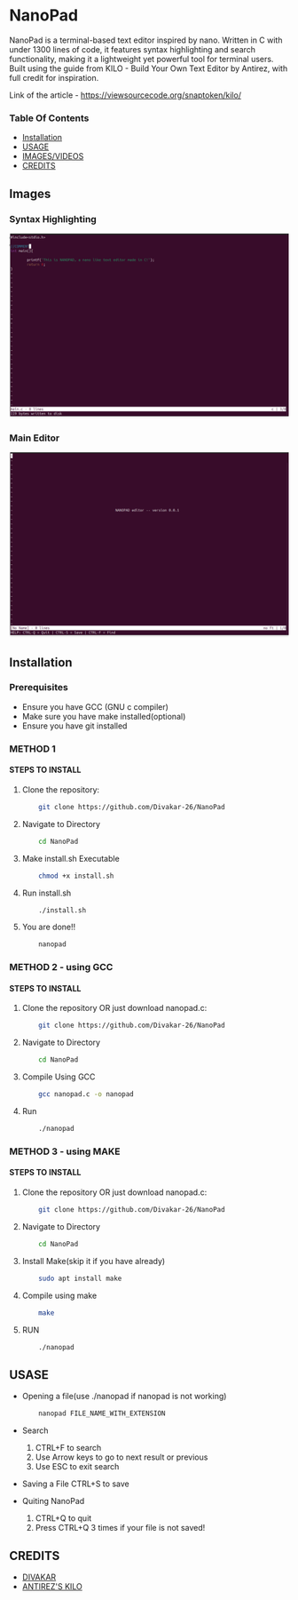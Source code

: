 # NanoPad
NanoPad is a terminal-based text editor inspired by nano. Written in C with under 1300 lines of code, it features syntax highlighting and search functionality, making it a lightweight yet powerful tool for terminal users. Built using the guide from KILO - Build Your Own Text Editor by Antirez, with full credit for inspiration.

Link of the article - https://viewsourcecode.org/snaptoken/kilo/

### Table Of Contents
- [Installation](#installation)
- [USAGE](#usase)
- [IMAGES/VIDEOS](#IMAGES)
- [CREDITS](#credits)

## Images
### Syntax Highlighting
![MAIN EDITOR](https://github.com/Divakar-26/NanoPad/blob/main/IMAGES/MAIN.png)

### Main Editor
![SYNTAX](https://github.com/Divakar-26/NanoPad/blob/main/IMAGES/SYNTAX_HIGH.png)


## Installation

### Prerequisites
- Ensure you have GCC (GNU c compiler)
- Make sure you have make installed(optional)
- Ensure you have git installed

### METHOD 1
#### STEPS TO INSTALL
1. Clone the repository:
    ```bash
        git clone https://github.com/Divakar-26/NanoPad
2. Navigate to Directory 
    ```bash
        cd NanoPad
3. Make install.sh Executable
    ```bash
        chmod +x install.sh
4. Run install.sh
    ```bash
        ./install.sh
5. You are done!!
    ```bash
        nanopad

### METHOD 2 - using GCC
#### STEPS TO INSTALL

1. Clone the repository OR just download nanopad.c:
    ```bash
        git clone https://github.com/Divakar-26/NanoPad
2. Navigate to Directory
    ```bash
        cd NanoPad
3. Compile Using GCC
    ```bash
        gcc nanopad.c -o nanopad
4. Run
    ```bash
        ./nanopad

### METHOD 3 - using MAKE
#### STEPS TO INSTALL
1. Clone the repository OR just download nanopad.c:
    ```bash
        git clone https://github.com/Divakar-26/NanoPad
2. Navigate to Directory
    ```bash
        cd NanoPad
3. Install Make(skip it if you have already)
    ```bash
        sudo apt install make
4. Compile using make
    ```bash
        make
5. RUN
    ```bash
        ./nanopad
    

## USASE
- Opening a file(use ./nanopad if nanopad is not working)
    ```bash
        nanopad FILE_NAME_WITH_EXTENSION

- Search
    1. CTRL+F to search
    2. Use Arrow keys to go to next result or previous
    3. Use ESC to exit search

- Saving a File
    CTRL+S to save

- Quiting NanoPad
    1. CTRL+Q to quit
    2. Press CTRL+Q 3 times if your file is not saved!


## CREDITS

- [DIVAKAR](https://github.com/Divakar-26)
- [ANTIREZ'S KILO](https://viewsourcecode.org/snaptoken/kilo/) 
